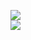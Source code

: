 [![](https://img.shields.io/badge/Made%20With-Github%20Spray-lightgrey.svg?style=for-the-badge&logo=github)](https://github.com/Annihil/github-spray#31016)  
[![](https://i.imgur.com/2DrTn0Z.gif)](https://github.com/Annihil/github-spray)